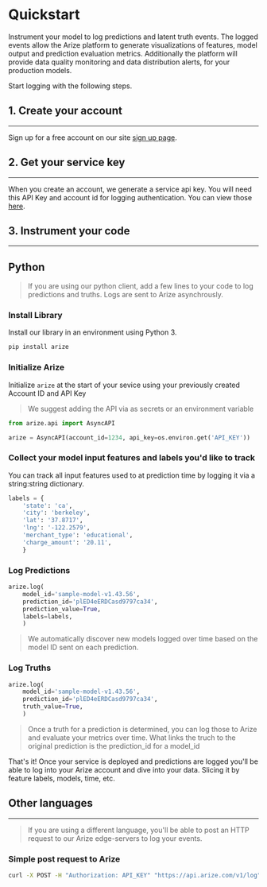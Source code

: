 # Quickstart

Instrument your model to log predictions and latent truth events. The logged events allow the Arize platform to generate visualizations of features, model output and prediction evaluation metrics. Additionally the platform will provide data quality monitoring and data distribution alerts, for your production models.

Start logging with the following steps.

## 1. Create your account
---
Sign up for a free account on our site [sign up page](https://app.arize.com/login?signup=true).

## 2. Get your service key
---
When you create an account, we generate a service api key. You will need this API Key and account id for logging authentication. You can view those [here](https://app.arize.com/services).

## 3. Instrument your code
---
## Python
> If you are using our python client, add a few lines to your code to log predictions and truths. Logs are sent to Arize asynchrously. 

### Install Library

Install our library in an environment using Python 3.

```bash
pip install arize
```

### Initialize Arize

Initialize `arize` at the start of your sevice using your previously created Account ID and API Key

> We suggest adding the API via as secrets or an environment variable

```python
from arize.api import AsyncAPI

arize = AsyncAPI(account_id=1234, api_key=os.environ.get('API_KEY'))
```

### Collect your model input features and labels you'd like to track

You can track all input features used to at prediction time by logging it via a string:string dictionary.

```python
labels = {
    'state': 'ca',
    'city': 'berkeley',
    'lat': '37.8717',
    'lng': '-122.2579',
    'merchant_type': 'educational',
    'charge_amount': '20.11',
    }
```

### Log Predictions
```python
arize.log(
    model_id='sample-model-v1.43.56',
    prediction_id='plED4eERDCasd9797ca34',
    prediction_value=True,
    labels=labels,
    )
```

> We automatically discover new models logged over time based on the model ID sent on each prediction.

### Log Truths
```python
arize.log(
    model_id='sample-model-v1.43.56',
    prediction_id='plED4eERDCasd9797ca34',
    truth_value=True,
    )
```
>Once a truth for a prediction is determined, you can log those to Arize and evaluate your metrics over time. What links the truch to the original prediction is the prediction_id for a model_id

That's it! Once your service is deployed and predictions are logged you'll be able to log into your Arize account and dive into your data. Slicing it by feature labels, models, time, etc.


## Other languages
---
> If you are using a different language, you'll be able to post an HTTP request to our Arize edge-servers to log your events.

### Simple post request to Arize

```bash 
curl -X POST -H "Authorization: API_KEY" "https://api.arize.com/v1/log" -d'{"prediction":{"account_id": 0, "model_id": "test_model_1", "prediction_id":"test100", "labels":{"state":"CO", "type":"restaurant"}, "prediction_value": {"binary_value": false}}}'
```
